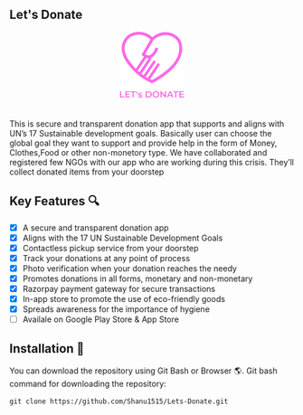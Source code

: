 ## Let's Donate
<div align="center">
  <img alt="Lets Donate Logo" src="images/logo.png" height="120" />
</div>
<br>

This is secure and transparent donation app that supports and aligns with UN’s 17 Sustainable development goals. Basically user can choose the global goal they want to support and provide help in the form of Money, Clothes,Food or other non-monetory type. We have collaborated and registered few NGOs with our app who are working during this crisis. They’ll collect donated items from your doorstep





## Key Features 🔍

- [x] A secure and transparent donation app
- [x] Aligns with the 17 UN Sustainable Development Goals
- [x] Contactless pickup service from your doorstep
- [x] Track your donations at any point of process
- [x] Photo verification when your donation reaches the needy
- [x] Promotes donations in all forms, monetary and non-monetary
- [x] Razorpay payment gateway for secure transactions
- [x] In-app store to promote the use of eco-friendly goods
- [x] Spreads awareness for the importance of hygiene
- [ ] Availale on Google Play Store & App Store

## Installation 🔨

You can download the repository using Git Bash or Browser 🌎.
 Git bash command for downloading the repository:
```console
git clone https://github.com/Shanu1515/Lets-Donate.git
```
